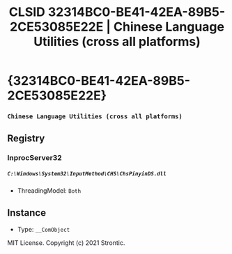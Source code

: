 ﻿---
title: "CLSID 32314BC0-BE41-42EA-89B5-2CE53085E22E | Chinese Language Utilities (cross all platforms)"
excerpt: What is COM-Object CLSID 32314BC0-BE41-42EA-89B5-2CE53085E22E?
---

# {32314BC0-BE41-42EA-89B5-2CE53085E22E}

### `Chinese Language Utilities (cross all platforms)`

## Registry


### InprocServer32

##### `C:\Windows\System32\InputMethod\CHS\ChsPinyinDS.dll`
* ThreadingModel: `Both`

## Instance

* Type: `__ComObject`

MIT License. Copyright (c) 2021 Strontic.


